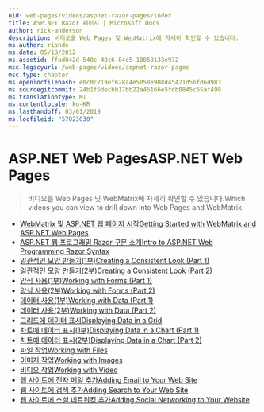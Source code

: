 ```yaml
---
uid: web-pages/videos/aspnet-razor-pages/index
title: ASP.NET Razor 페이지 | Microsoft Docs
author: rick-anderson
description: 비디오를 Web Pages 및 WebMatrix에 자세히 확인할 수 있습니다.
ms.author: riande
ms.date: 05/18/2012
ms.assetid: ffad842d-548c-40c6-84c5-10858133e972
msc.legacyurl: /web-pages/videos/aspnet-razor-pages
msc.type: chapter
ms.openlocfilehash: e0c0c719ef628a4e5050e908d45421d5bfd6d983
ms.sourcegitcommit: 24b1f6decbb17bb22a45166e5fdb0845c65af498
ms.translationtype: MT
ms.contentlocale: ko-KR
ms.lasthandoff: 03/01/2019
ms.locfileid: "57023030"
---
```

<a name="aspnet-web-pages"></a><span data-ttu-id="beeeb-103">ASP.NET Web Pages</span><span class="sxs-lookup"><span data-stu-id="beeeb-103">ASP.NET Web Pages</span></span>
=================
> <span data-ttu-id="beeeb-104">비디오를 Web Pages 및 WebMatrix에 자세히 확인할 수 있습니다.</span><span class="sxs-lookup"><span data-stu-id="beeeb-104">Which videos you can view to drill down into Web Pages and WebMatrix.</span></span>


- [<span data-ttu-id="beeeb-105">WebMatrix 및 ASP.NET 웹 페이지 시작</span><span class="sxs-lookup"><span data-stu-id="beeeb-105">Getting Started with WebMatrix and ASP.NET Web Pages</span></span>](getting-started-with-webmatrix-and-aspnet-web-pages.md)
- [<span data-ttu-id="beeeb-106">ASP.NET 웹 프로그래밍 Razor 구문 소개</span><span class="sxs-lookup"><span data-stu-id="beeeb-106">Intro to ASP.NET Web Programming Razor Syntax</span></span>](introduction-to-aspnet-web-programming-using-the-razor-syntax.md)
- [<span data-ttu-id="beeeb-107">일관적인 모양 만들기(1부)</span><span class="sxs-lookup"><span data-stu-id="beeeb-107">Creating a Consistent Look (Part 1)</span></span>](creating-a-consistent-look-part-1.md)
- [<span data-ttu-id="beeeb-108">일관적인 모양 만들기(2부)</span><span class="sxs-lookup"><span data-stu-id="beeeb-108">Creating a Consistent Look (Part 2)</span></span>](creating-a-consistent-look-part-2.md)
- [<span data-ttu-id="beeeb-109">양식 사용(1부)</span><span class="sxs-lookup"><span data-stu-id="beeeb-109">Working with Forms (Part 1)</span></span>](working-with-forms-part-1.md)
- [<span data-ttu-id="beeeb-110">양식 사용(2부)</span><span class="sxs-lookup"><span data-stu-id="beeeb-110">Working with Forms (Part 2)</span></span>](working-with-forms-part-2.md)
- [<span data-ttu-id="beeeb-111">데이터 사용(1부)</span><span class="sxs-lookup"><span data-stu-id="beeeb-111">Working with Data (Part 1)</span></span>](working-with-data-part-1.md)
- [<span data-ttu-id="beeeb-112">데이터 사용(2부)</span><span class="sxs-lookup"><span data-stu-id="beeeb-112">Working with Data (Part 2)</span></span>](working-with-data-part-2.md)
- [<span data-ttu-id="beeeb-113">그리드에 데이터 표시</span><span class="sxs-lookup"><span data-stu-id="beeeb-113">Displaying Data in a Grid</span></span>](displaying-data-in-a-grid.md)
- [<span data-ttu-id="beeeb-114">차트에 데이터 표시(1부)</span><span class="sxs-lookup"><span data-stu-id="beeeb-114">Displaying Data in a Chart (Part 1)</span></span>](displaying-data-in-a-chart-part-1.md)
- [<span data-ttu-id="beeeb-115">차트에 데이터 표시(2부)</span><span class="sxs-lookup"><span data-stu-id="beeeb-115">Displaying Data in a Chart (Part 2)</span></span>](displaying-data-in-a-chart-part-2.md)
- [<span data-ttu-id="beeeb-116">파일 작업</span><span class="sxs-lookup"><span data-stu-id="beeeb-116">Working with Files</span></span>](working-with-files.md)
- [<span data-ttu-id="beeeb-117">이미지 작업</span><span class="sxs-lookup"><span data-stu-id="beeeb-117">Working with Images</span></span>](working-with-images.md)
- [<span data-ttu-id="beeeb-118">비디오 작업</span><span class="sxs-lookup"><span data-stu-id="beeeb-118">Working with Video</span></span>](working-with-video.md)
- [<span data-ttu-id="beeeb-119">웹 사이트에 전자 메일 추가</span><span class="sxs-lookup"><span data-stu-id="beeeb-119">Adding Email to Your Web Site</span></span>](adding-email-to-your-web-site.md)
- [<span data-ttu-id="beeeb-120">웹 사이트에 검색 추가</span><span class="sxs-lookup"><span data-stu-id="beeeb-120">Adding Search to Your Web Site</span></span>](adding-search-to-your-web-site.md)
- [<span data-ttu-id="beeeb-121">웹 사이트에 소셜 네트워킹 추가</span><span class="sxs-lookup"><span data-stu-id="beeeb-121">Adding Social Networking to Your Website</span></span>](adding-social-networking-to-your-website.md)
